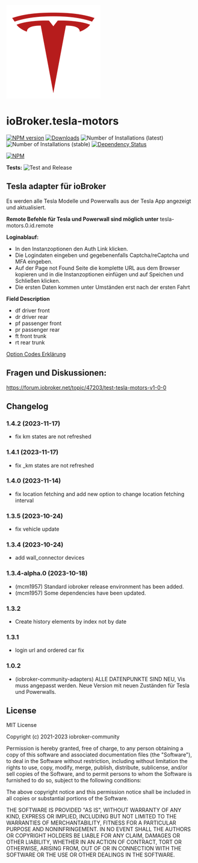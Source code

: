 ![Logo](admin/tesla-motors.png)

# ioBroker.tesla-motors

[![NPM version](https://img.shields.io/npm/v/iobroker.tesla-motors.svg)](https://www.npmjs.com/package/iobroker.tesla-motors)
[![Downloads](https://img.shields.io/npm/dm/iobroker.tesla-motors.svg)](https://www.npmjs.com/package/iobroker.tesla-motors)
![Number of Installations (latest)](https://iobroker.live/badges/tesla-motors-installed.svg)
![Number of Installations (stable)](https://iobroker.live/badges/tesla-motors-stable.svg)
[![Dependency Status](https://img.shields.io/david/iobroker-community-adapters/iobroker.tesla-motors.svg)](https://david-dm.org/iobroker-community-adapters/iobroker.tesla-motors)

[![NPM](https://nodei.co/npm/iobroker.tesla-motors.png?downloads=true)](https://nodei.co/npm/iobroker.tesla-motors/)

**Tests:** ![Test and Release](https://github.com/iobroker-community-adapters/ioBroker.tesla-motors/workflows/Test%20and%20Release/badge.svg)

## Tesla adapter für ioBroker

Es werden alle Tesla Modelle und Powerwalls aus der Tesla App angezeigt und aktualisiert.

**Remote Befehle für Tesla und Powerwall sind möglich unter**
tesla-motors.0.id.remote

**Loginablauf:**

- In den Instanzoptionen den Auth Link klicken.
- Die Logindaten eingeben und gegebenenfalls Captcha/reCaptcha und MFA eingeben.
- Auf der Page not Found Seite die komplette URL aus dem Browser kopieren und in die Instanzoptionen einfügen und auf Speichen und Schließen klicken.
- Die ersten Daten kommen unter Umständen erst nach der ersten Fahrt

**Field Description**

- df driver front
- dr driver rear
- pf passenger front
- pr passenger rear
- ft front trunk
- rt rear trunk

[Option Codes Erklärung](https://tesla-api.timdorr.com/vehicle/optioncodes)

## Fragen und Diskussionen:

https://forum.iobroker.net/topic/47203/test-tesla-motors-v1-0-0

## Changelog
### 1.4.2 (2023-11-17)

- fix km states are not refreshed

### 1.4.1 (2023-11-17)

- fix \_km states are not refreshed

### 1.4.0 (2023-11-14)

- fix location fetching and add new option to change location fetching interval

### 1.3.5 (2023-10-24)

- fix vehicle update

### 1.3.4 (2023-10-24)

- add wall_connector devices

### 1.3.4-alpha.0 (2023-10-18)

- (mcm1957) Standard iobroker release environment has been added.
- (mcm1957) Some dependencies have been updated.

### 1.3.2

- Create history elements by index not by date

### 1.3.1

- login url and ordered car fix

### 1.0.2

- (iobroker-community-adapters) ALLE DATENPUNKTE SIND NEU, Vis muss angepasst werden. Neue Version mit neuen Zuständen für Tesla und Powerwalls.

## License

MIT License

Copyright (c) 2021-2023 iobroker-community

Permission is hereby granted, free of charge, to any person obtaining a copy
of this software and associated documentation files (the "Software"), to deal
in the Software without restriction, including without limitation the rights
to use, copy, modify, merge, publish, distribute, sublicense, and/or sell
copies of the Software, and to permit persons to whom the Software is
furnished to do so, subject to the following conditions:

The above copyright notice and this permission notice shall be included in all
copies or substantial portions of the Software.

THE SOFTWARE IS PROVIDED "AS IS", WITHOUT WARRANTY OF ANY KIND, EXPRESS OR
IMPLIED, INCLUDING BUT NOT LIMITED TO THE WARRANTIES OF MERCHANTABILITY,
FITNESS FOR A PARTICULAR PURPOSE AND NONINFRINGEMENT. IN NO EVENT SHALL THE
AUTHORS OR COPYRIGHT HOLDERS BE LIABLE FOR ANY CLAIM, DAMAGES OR OTHER
LIABILITY, WHETHER IN AN ACTION OF CONTRACT, TORT OR OTHERWISE, ARISING FROM,
OUT OF OR IN CONNECTION WITH THE SOFTWARE OR THE USE OR OTHER DEALINGS IN THE
SOFTWARE.
